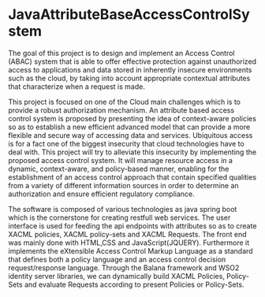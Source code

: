# JavaAttributeBaseAccessControlSystem


The goal of this project is to design and implement an Access Control (ABAC) system that is able to offer effective protection against unauthorized access to applications and data stored in inherently insecure environments such as the cloud, by taking into account appropriate contextual attributes that characterize when a request is made.

This project is focused on one of the Cloud main challenges which is to provide a robust authorization mechanism. An attribute based access control system is proposed by presenting the idea of context-aware policies so as to establish a new efficient advanced model that can provide a more flexible and secure way of accessing data and services.  Ubiquitous access is for a fact  one of the biggest insecurity that cloud technologies have to deal with. This project will try to alleviate this insecurity by implementing the proposed access control system. It will manage resource access in a dynamic, context-aware, and policy-based manner, enabling for the establishment of an access control approach that contain specified qualities from a variety of different information sources in order to determine an authorization and ensure efficient regulatory compliance.

The software is composed of various technologies as java spring boot which is the cornerstone for creating restfull web services. The user interface is used for feeding the api endpoints with attributes so as to create XACML policies, XACML policy-sets and XACML Requests. The front end was mainly done with HTML,CSS and JavaScript(JQUERY). Furthermore it implements the eXtensible Access Control Markup Language as a standard that defines both a policy language and an access control decision request/response language. Through the Balana framework and WSO2 identity server libraries, we can dynamically build XACML Policies, Policy-Sets and evaluate Requests according to present Policies or Policy-Sets.
